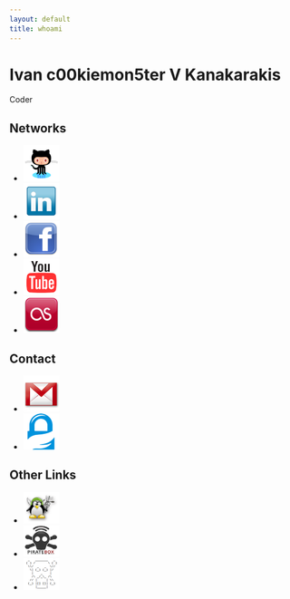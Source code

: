 ```yaml
---
layout: default
title: whoami
---
```


Ivan c00kiemon5ter V Kanakarakis
=================================
Coder

Networks
---------
<div id="icons">
<p>
<ul>
<li><a href="https://github.com/c00kiemon5ter"><img src="/images/octocat.png" title="github"/></a></li>
<li><a href="http://gr.linkedin.com/in/c00kiemon5ter"><img src="/images/linkedin.png" title="linkedin"/></a></li>
<li><a href="https://facebook.com/c00kiemon5ter"><img src="/images/facebook.png" title="facebook"/></a></li>
<li><a href="http://youtube.com/user/c0okiemon5ter"><img src="/images/youtube.png" title="youtube"/></a></li>
<li><a href="http://last.fm/user/koukosNest"><img src="/images/lastfm.png" title="lastfm"/></a></li>
</ul>
</p>
</div>

Contact
-------
<div id="icons">
<p>
<ul>
<li><a href="&#109;&#x61;&#x69;&#108;&#x74;&#111;&#x3a;&#105;&#118;&#097;&#110;&#046;&#107;&#097;&#110;&#097;&#107;&#064;&#103;&#109;&#097;&#105;&#108;&#046;&#099;&#111;&#109;"><img src="/images/gmail.png" title="email"/></a></li>
<li><a href="/files/c00kiemon5ter.pgp"><img src="/images/gnupg.png" title="pgp key"/></a></li>
</ul>
</p>
</ul</div>

Other Links
-----------
<div id="icons">
<p>
<ul>
<li><a href="http://foss.aueb.gr"><img src="/images/foss-aueb.png" title="foss-aueb"/></a></li>
<li><a href="http://wiki.daviddarts.com/PirateBox"><img src="/images/piratebox.png" title="piratebox"/></a></li>
<li><a href="http://deaddrops.com/"><img src="/images/deaddrops.png" title="deaddrops"/></a></li>
</ul>
</p>
